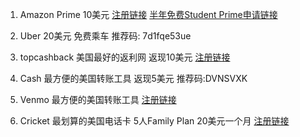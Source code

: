 1. Amazon Prime 10美元 [注册链接](https://www.amazon.com/gp/student/signup/info?ie=UTF8&refcust=CNEXTCEKI4M77QCKOVYU6WIVXI&ref_type=generic&ref=sm_st_ref_g_gen) [半年免费Student Prime申请链接](https://www.amazon.com/gp/student/signup/info)

2. Uber 20美元 免费乘车 推荐码: 7d1fqe53ue

3. topcashback 美国最好的返利网 返现10美元  [注册链接](http://www.topcashback.com/ref/member87066003232)

4. Cash 最方便的美国转账工具 返现5美元 推荐码:DVNSVXK

5. Venmo 最方便的美国转账工具 [注册链接](https://venmo.com/i/hot13399)

6. Cricket 最划算的美国电话卡 5人Family Plan 20美元一个月 [注册链接](https://refer.cricketwireless.com/8dwqQAZ)

